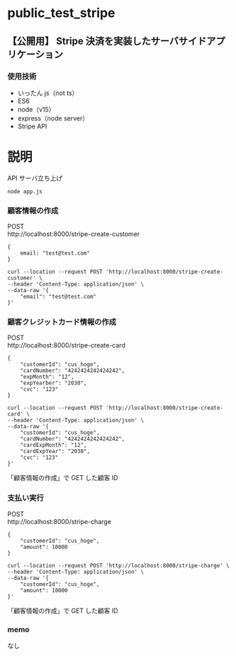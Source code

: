 # public_test_stripe

## 【公開用】 Stripe 決済を実装したサーバサイドアプリケーション

### 使用技術

- いったん js（not ts）
- ES6
- node（v15）
- express（node server）
- Stripe API

# 説明

API サーバ立ち上げ

```
node app.js
```

### 顧客情報の作成

POST  
http://localhost:8000/stripe-create-customer

```
{
    email: "test@test.com"
}
```

```
curl --location --request POST 'http://localhost:8000/stripe-create-customer' \
--header 'Content-Type: application/json' \
--data-raw '{
    "email": "test@test.com"
}'
```

### 顧客クレジットカード情報の作成

POST  
http://localhost:8000/stripe-create-card

```
{
    "customerId": "cus_hoge",
    "cardNumber": "4242424242424242",
    "expMonth": "12",
    "expYearber": "2030",
    "cvc": "123"
}
```

```
curl --location --request POST 'http://localhost:8000/stripe-create-card' \
--header 'Content-Type: application/json' \
--data-raw '{
    "customerId": "cus_hoge",
    "cardNumber": "4242424242424242",
    "cardExpMonth": "12",
    "cardExpYear": "2030",
    "cvc": "123"
}'
```

「顧客情報の作成」で GET した顧客 ID

### 支払い実行

POST  
http://localhost:8000/stripe-charge

```
{
    "customerId": "cus_hoge",
    "amount": 10000
}
```

```
curl --location --request POST 'http://localhost:8000/stripe-charge' \
--header 'Content-Type: application/json' \
--data-raw '{
    "customerId": "cus_hoge",
    "amount": 10000
}'
```

「顧客情報の作成」で GET した顧客 ID

### memo

なし
